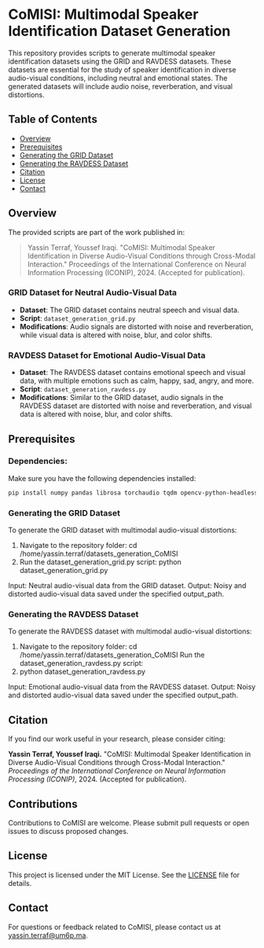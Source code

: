 # CoMISI: Multimodal Speaker Identification Dataset Generation

This repository provides scripts to generate multimodal speaker identification datasets using the GRID and RAVDESS datasets. These datasets are essential for the study of speaker identification in diverse audio-visual conditions, including neutral and emotional states. The generated datasets will include audio noise, reverberation, and visual distortions.

## Table of Contents
- [Overview](#overview)
- [Prerequisites](#prerequisites)
- [Generating the GRID Dataset](#generating-the-grid-dataset)
- [Generating the RAVDESS Dataset](#generating-the-ravdess-dataset)
- [Citation](#citation)
- [License](#license)
- [Contact](#contact)

## Overview

The provided scripts are part of the work published in:
> Yassin Terraf, Youssef Iraqi. "CoMISI: Multimodal Speaker Identification in Diverse Audio-Visual Conditions through Cross-Modal Interaction." Proceedings of the International Conference on Neural Information Processing (ICONIP), 2024. (Accepted for publication).

### GRID Dataset for Neutral Audio-Visual Data
- **Dataset**: The GRID dataset contains neutral speech and visual data.
- **Script**: `dataset_generation_grid.py`
- **Modifications**: Audio signals are distorted with noise and reverberation, while visual data is altered with noise, blur, and color shifts.

### RAVDESS Dataset for Emotional Audio-Visual Data
- **Dataset**: The RAVDESS dataset contains emotional speech and visual data, with multiple emotions such as calm, happy, sad, angry, and more.
- **Script**: `dataset_generation_ravdess.py`
- **Modifications**: Similar to the GRID dataset, audio signals in the RAVDESS dataset are distorted with noise and reverberation, and visual data is altered with noise, blur, and color shifts.

## Prerequisites

### Dependencies:
Make sure you have the following dependencies installed:

```bash
pip install numpy pandas librosa torchaudio tqdm opencv-python-headless pyroomacoustics keras_facenet speechbrain mtcnn
```
### Generating the GRID Dataset
To generate the GRID dataset with multimodal audio-visual distortions:
1. Navigate to the repository folder:
cd /home/yassin.terraf/datasets_generation_CoMISI
2. Run the dataset_generation_grid.py script:
python dataset_generation_grid.py

Input: Neutral audio-visual data from the GRID dataset.
Output: Noisy and distorted audio-visual data saved under the specified output_path.

### Generating the RAVDESS Dataset
To generate the RAVDESS dataset with multimodal audio-visual distortions:
1. Navigate to the repository folder:
cd /home/yassin.terraf/datasets_generation_CoMISI
Run the dataset_generation_ravdess.py script:
2. python dataset_generation_ravdess.py

Input: Emotional audio-visual data from the RAVDESS dataset.
Output: Noisy and distorted audio-visual data saved under the specified output_path.


## Citation
If you find our work useful in your research, please consider citing:

**Yassin Terraf, Youssef Iraqi.** "CoMISI: Multimodal Speaker Identification in Diverse Audio-Visual Conditions through Cross-Modal Interaction." *Proceedings of the International Conference on Neural Information Processing (ICONIP)*, 2024. (Accepted for publication).

  
## Contributions

Contributions to CoMISI are welcome. Please submit pull requests or open issues to discuss proposed changes.


## License
This project is licensed under the MIT License. See the [LICENSE](LICENSE) file for details.


  
## Contact
For questions or feedback related to CoMISI, please contact us at yassin.terraf@um6p.ma.
